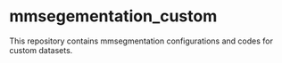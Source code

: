 # mmsegementation_custom
This repository contains mmsegmentation configurations and codes for custom datasets.
